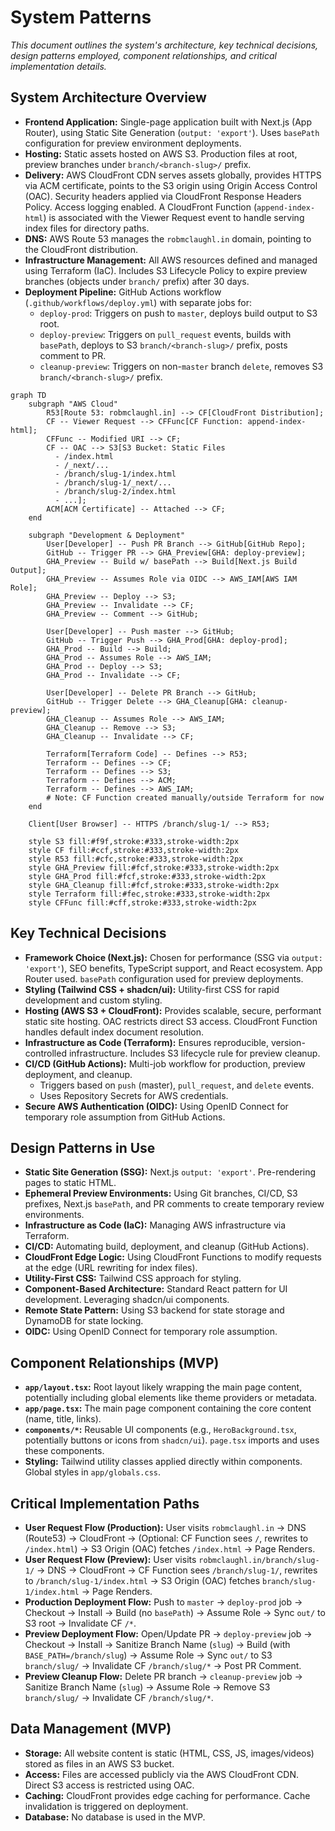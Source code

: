 # System Patterns

*This document outlines the system's architecture, key technical decisions, design patterns employed, component relationships, and critical implementation details.*

## System Architecture Overview

*   **Frontend Application:** Single-page application built with Next.js (App Router), using Static Site Generation (`output: 'export'`). Uses `basePath` configuration for preview environment deployments.
*   **Hosting:** Static assets hosted on AWS S3. Production files at root, preview branches under `branch/<branch-slug>/` prefix.
*   **Delivery:** AWS CloudFront CDN serves assets globally, provides HTTPS via ACM certificate, points to the S3 origin using Origin Access Control (OAC). Security headers applied via CloudFront Response Headers Policy. Access logging enabled. A CloudFront Function (`append-index-html`) is associated with the Viewer Request event to handle serving index files for directory paths.
*   **DNS:** AWS Route 53 manages the `robmclaughl.in` domain, pointing to the CloudFront distribution.
*   **Infrastructure Management:** All AWS resources defined and managed using Terraform (IaC). Includes S3 Lifecycle Policy to expire preview branches (objects under `branch/` prefix) after 30 days.
*   **Deployment Pipeline:** GitHub Actions workflow (`.github/workflows/deploy.yml`) with separate jobs for:
    *   `deploy-prod`: Triggers on push to `master`, deploys build output to S3 root.
    *   `deploy-preview`: Triggers on `pull_request` events, builds with `basePath`, deploys to S3 `branch/<branch-slug>/` prefix, posts comment to PR.
    *   `cleanup-preview`: Triggers on non-`master` branch `delete`, removes S3 `branch/<branch-slug>/` prefix.

```mermaid
graph TD
    subgraph "AWS Cloud"
        R53[Route 53: robmclaughl.in] --> CF[CloudFront Distribution];
        CF -- Viewer Request --> CFFunc[CF Function: append-index-html];
        CFFunc -- Modified URI --> CF;
        CF -- OAC --> S3[S3 Bucket: Static Files
          - /index.html
          - /_next/...
          - /branch/slug-1/index.html
          - /branch/slug-1/_next/...
          - /branch/slug-2/index.html
          - ...];
        ACM[ACM Certificate] -- Attached --> CF;
    end

    subgraph "Development & Deployment"
        User[Developer] -- Push PR Branch --> GitHub[GitHub Repo];
        GitHub -- Trigger PR --> GHA_Preview[GHA: deploy-preview];
        GHA_Preview -- Build w/ basePath --> Build[Next.js Build Output];
        GHA_Preview -- Assumes Role via OIDC --> AWS_IAM[AWS IAM Role];
        GHA_Preview -- Deploy --> S3;
        GHA_Preview -- Invalidate --> CF;
        GHA_Preview -- Comment --> GitHub;

        User[Developer] -- Push master --> GitHub;
        GitHub -- Trigger Push --> GHA_Prod[GHA: deploy-prod];
        GHA_Prod -- Build --> Build;
        GHA_Prod -- Assumes Role --> AWS_IAM;
        GHA_Prod -- Deploy --> S3;
        GHA_Prod -- Invalidate --> CF;

        User[Developer] -- Delete PR Branch --> GitHub;
        GitHub -- Trigger Delete --> GHA_Cleanup[GHA: cleanup-preview];
        GHA_Cleanup -- Assumes Role --> AWS_IAM;
        GHA_Cleanup -- Remove --> S3;
        GHA_Cleanup -- Invalidate --> CF;

        Terraform[Terraform Code] -- Defines --> R53;
        Terraform -- Defines --> CF;
        Terraform -- Defines --> S3;
        Terraform -- Defines --> ACM;
        Terraform -- Defines --> AWS_IAM;
        # Note: CF Function created manually/outside Terraform for now
    end

    Client[User Browser] -- HTTPS /branch/slug-1/ --> R53;

    style S3 fill:#f9f,stroke:#333,stroke-width:2px
    style CF fill:#ccf,stroke:#333,stroke-width:2px
    style R53 fill:#cfc,stroke:#333,stroke-width:2px
    style GHA_Preview fill:#fcf,stroke:#333,stroke-width:2px
    style GHA_Prod fill:#fcf,stroke:#333,stroke-width:2px
    style GHA_Cleanup fill:#fcf,stroke:#333,stroke-width:2px
    style Terraform fill:#fec,stroke:#333,stroke-width:2px
    style CFFunc fill:#cff,stroke:#333,stroke-width:2px
```

## Key Technical Decisions

*   **Framework Choice (Next.js):** Chosen for performance (SSG via `output: 'export'`), SEO benefits, TypeScript support, and React ecosystem. App Router used. `basePath` configuration used for preview deployments.
*   **Styling (Tailwind CSS + shadcn/ui):** Utility-first CSS for rapid development and custom styling.
*   **Hosting (AWS S3 + CloudFront):** Provides scalable, secure, performant static site hosting. OAC restricts direct S3 access. CloudFront Function handles default index document resolution.
*   **Infrastructure as Code (Terraform):** Ensures reproducible, version-controlled infrastructure. Includes S3 lifecycle rule for preview cleanup.
*   **CI/CD (GitHub Actions):** Multi-job workflow for production, preview deployment, and cleanup.
    *   Triggers based on `push` (master), `pull_request`, and `delete` events.
    *   Uses Repository Secrets for AWS credentials.
*   **Secure AWS Authentication (OIDC):** Using OpenID Connect for temporary role assumption from GitHub Actions.

## Design Patterns in Use

*   **Static Site Generation (SSG):** Next.js `output: 'export'`. Pre-rendering pages to static HTML.
*   **Ephemeral Preview Environments:** Using Git branches, CI/CD, S3 prefixes, Next.js `basePath`, and PR comments to create temporary review environments.
*   **Infrastructure as Code (IaC):** Managing AWS infrastructure via Terraform.
*   **CI/CD:** Automating build, deployment, and cleanup (GitHub Actions).
*   **CloudFront Edge Logic:** Using CloudFront Functions to modify requests at the edge (URL rewriting for index files).
*   **Utility-First CSS:** Tailwind CSS approach for styling.
*   **Component-Based Architecture:** Standard React pattern for UI development. Leveraging shadcn/ui components.
*   **Remote State Pattern:** Using S3 backend for state storage and DynamoDB for state locking.
*   **OIDC:** Using OpenID Connect for temporary role assumption.

## Component Relationships (MVP)

*   **`app/layout.tsx`:** Root layout likely wrapping the main page content, potentially including global elements like theme providers or metadata.
*   **`app/page.tsx`:** The main page component containing the core content (name, title, links).
*   **`components/*`:** Reusable UI components (e.g., `HeroBackground.tsx`, potentially buttons or icons from `shadcn/ui`). `page.tsx` imports and uses these components.
*   **Styling:** Tailwind utility classes applied directly within components. Global styles in `app/globals.css`.

## Critical Implementation Paths

*   **User Request Flow (Production):** User visits `robmclaughl.in` -> DNS (Route53) -> CloudFront -> (Optional: CF Function sees `/`, rewrites to `/index.html`) -> S3 Origin (OAC) fetches `/index.html` -> Page Renders.
*   **User Request Flow (Preview):** User visits `robmclaughl.in/branch/slug-1/` -> DNS -> CloudFront -> CF Function sees `/branch/slug-1/`, rewrites to `/branch/slug-1/index.html` -> S3 Origin (OAC) fetches `branch/slug-1/index.html` -> Page Renders.
*   **Production Deployment Flow:** Push to `master` -> `deploy-prod` job -> Checkout -> Install -> Build (no `basePath`) -> Assume Role -> Sync `out/` to S3 root -> Invalidate CF `/*`.
*   **Preview Deployment Flow:** Open/Update PR -> `deploy-preview` job -> Checkout -> Install -> Sanitize Branch Name (`slug`) -> Build (with `BASE_PATH=/branch/slug`) -> Assume Role -> Sync `out/` to S3 `branch/slug/` -> Invalidate CF `/branch/slug/*` -> Post PR Comment.
*   **Preview Cleanup Flow:** Delete PR branch -> `cleanup-preview` job -> Sanitize Branch Name (`slug`) -> Assume Role -> Remove S3 `branch/slug/` -> Invalidate CF `/branch/slug/*`.

## Data Management (MVP)

*   **Storage:** All website content is static (HTML, CSS, JS, images/videos) stored as files in an AWS S3 bucket.
*   **Access:** Files are accessed publicly via the AWS CloudFront CDN. Direct S3 access is restricted using OAC.
*   **Caching:** CloudFront provides edge caching for performance. Cache invalidation is triggered on deployment.
*   **Database:** No database is used in the MVP. 